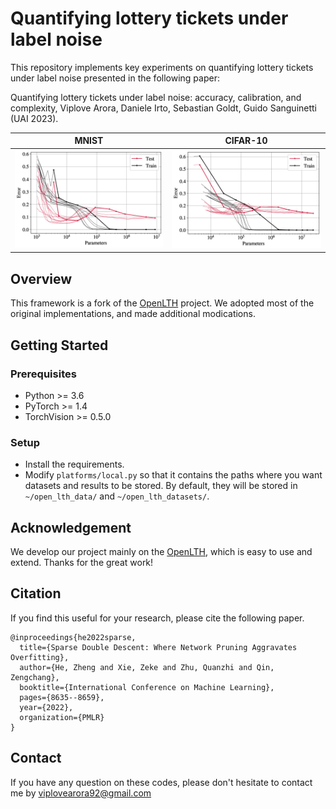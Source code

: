 # Quantifying lottery tickets under label noise

This repository implements key experiments on quantifying lottery tickets under label noise presented in the following paper:

Quantifying lottery tickets under label noise: accuracy, calibration, and complexity, Viplove Arora, Daniele Irto, Sebastian Goldt, Guido Sanguinetti (UAI 2023).

MNIST                      |  CIFAR-10
:-------------------------:|:-------------------------:
![](./sdd_mnist_n20_h2.png)| ![](./sdd_cifar10_n20.png)

## Overview
This framework is a fork of the [OpenLTH](https://github.com/facebookresearch/open_lth) project. We adopted most of the original implementations, and made additional modications.

## Getting Started
### Prerequisites
- Python >= 3.6
- PyTorch >= 1.4
- TorchVision >= 0.5.0

### Setup
- Install the requirements.
-  Modify `platforms/local.py` so that it contains the paths where you want datasets and results to be stored. By default, they will be stored in `~/open_lth_data/` and `~/open_lth_datasets/`.

## Acknowledgement
We develop our project mainly on the [OpenLTH](https://github.com/facebookresearch/open_lth), which is easy to use and extend. Thanks for the great work!
## Citation
If you find this useful for your research, please cite the following paper.
```
@inproceedings{he2022sparse,
  title={Sparse Double Descent: Where Network Pruning Aggravates Overfitting},
  author={He, Zheng and Xie, Zeke and Zhu, Quanzhi and Qin, Zengchang},
  booktitle={International Conference on Machine Learning},
  pages={8635--8659},
  year={2022},
  organization={PMLR}
}
```

## Contact
If you have any question on these codes, please don't hesitate to contact me by viplovearora92@gmail.com
